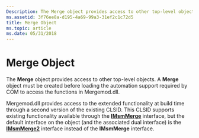 ```yaml
---
Description: The Merge object provides access to other top-level objects. A Merge object must be created before loading the automation support required by COM to access the functions in Mergemod.dll.
ms.assetid: 3f76ee8a-d195-4a69-99a3-31ef2c1c72d5
title: Merge Object
ms.topic: article
ms.date: 05/31/2018
---
```


# Merge Object

The **Merge** object provides access to other top-level objects. A **Merge** object must be created before loading the automation support required by COM to access the functions in Mergemod.dll.

Mergemod.dll provides access to the extended functionality at build time through a second version of the existing CLSID. This CLSID supports existing functionality available through the [**IMsmMerge**](https://msdn.microsoft.com/en-us/library/Aa369273(v=VS.85).aspx) interface, but the default interface on the object (and the associated dual interface) is the [**IMsmMerge2**](/windows/desktop/api/Mergemod/nn-mergemod-imsmmerge2) interface instead of the **IMsmMerge** interface.

 

 



